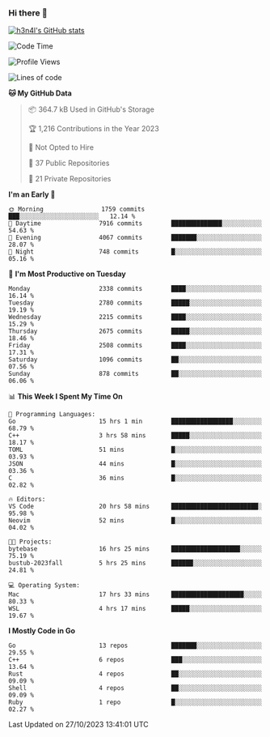 ### Hi there 👋

[![h3n4l's GitHub stats](https://github-readme-stats.vercel.app/api?username=h3n4l&count_private=true&show_icons=true&theme=radical)](https://github.com/h3n4l/github-readme-stats)

<!--START_SECTION:waka-->
![Code Time](http://img.shields.io/badge/Code%20Time-1%2C656%20hrs%2034%20mins-blue)

![Profile Views](http://img.shields.io/badge/Profile%20Views-0-blue)

![Lines of code](https://img.shields.io/badge/From%20Hello%20World%20I%27ve%20Written-4.3%20million%20lines%20of%20code-blue)

**🐱 My GitHub Data** 

> 📦 364.7 kB Used in GitHub's Storage 
 > 
> 🏆 1,216 Contributions in the Year 2023
 > 
> 🚫 Not Opted to Hire
 > 
> 📜 37 Public Repositories 
 > 
> 🔑 21 Private Repositories 
 > 
**I'm an Early 🐤** 

```text
🌞 Morning                1759 commits        ███░░░░░░░░░░░░░░░░░░░░░░   12.14 % 
🌆 Daytime                7916 commits        ██████████████░░░░░░░░░░░   54.63 % 
🌃 Evening                4067 commits        ███████░░░░░░░░░░░░░░░░░░   28.07 % 
🌙 Night                  748 commits         █░░░░░░░░░░░░░░░░░░░░░░░░   05.16 % 
```
📅 **I'm Most Productive on Tuesday** 

```text
Monday                   2338 commits        ████░░░░░░░░░░░░░░░░░░░░░   16.14 % 
Tuesday                  2780 commits        █████░░░░░░░░░░░░░░░░░░░░   19.19 % 
Wednesday                2215 commits        ████░░░░░░░░░░░░░░░░░░░░░   15.29 % 
Thursday                 2675 commits        █████░░░░░░░░░░░░░░░░░░░░   18.46 % 
Friday                   2508 commits        ████░░░░░░░░░░░░░░░░░░░░░   17.31 % 
Saturday                 1096 commits        ██░░░░░░░░░░░░░░░░░░░░░░░   07.56 % 
Sunday                   878 commits         ██░░░░░░░░░░░░░░░░░░░░░░░   06.06 % 
```


📊 **This Week I Spent My Time On** 

```text
💬 Programming Languages: 
Go                       15 hrs 1 min        █████████████████░░░░░░░░   68.79 % 
C++                      3 hrs 58 mins       █████░░░░░░░░░░░░░░░░░░░░   18.17 % 
TOML                     51 mins             █░░░░░░░░░░░░░░░░░░░░░░░░   03.93 % 
JSON                     44 mins             █░░░░░░░░░░░░░░░░░░░░░░░░   03.36 % 
C                        36 mins             █░░░░░░░░░░░░░░░░░░░░░░░░   02.82 % 

🔥 Editors: 
VS Code                  20 hrs 58 mins      ████████████████████████░   95.98 % 
Neovim                   52 mins             █░░░░░░░░░░░░░░░░░░░░░░░░   04.02 % 

🐱‍💻 Projects: 
bytebase                 16 hrs 25 mins      ███████████████████░░░░░░   75.19 % 
bustub-2023fall          5 hrs 25 mins       ██████░░░░░░░░░░░░░░░░░░░   24.81 % 

💻 Operating System: 
Mac                      17 hrs 33 mins      ████████████████████░░░░░   80.33 % 
WSL                      4 hrs 17 mins       █████░░░░░░░░░░░░░░░░░░░░   19.67 % 
```

**I Mostly Code in Go** 

```text
Go                       13 repos            ███████░░░░░░░░░░░░░░░░░░   29.55 % 
C++                      6 repos             ███░░░░░░░░░░░░░░░░░░░░░░   13.64 % 
Rust                     4 repos             ██░░░░░░░░░░░░░░░░░░░░░░░   09.09 % 
Shell                    4 repos             ██░░░░░░░░░░░░░░░░░░░░░░░   09.09 % 
Ruby                     1 repo              █░░░░░░░░░░░░░░░░░░░░░░░░   02.27 % 
```




 Last Updated on 27/10/2023 13:41:01 UTC
<!--END_SECTION:waka-->

